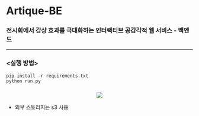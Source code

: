 # Artique-BE
### 전시회에서 감상 효과를 극대화하는 인터랙티브 공감각적 웹 서비스 - 백엔드
---



### <실행 방법>


```
pip install -r requirements.txt
python run.py
```



### <ERD>


<p align="center">
  <img src="https://github.com/user-attachments/assets/56efb007-5568-4b0d-aeef-2e711186f364">
</p>






* 외부 스토리지는 s3 사용

